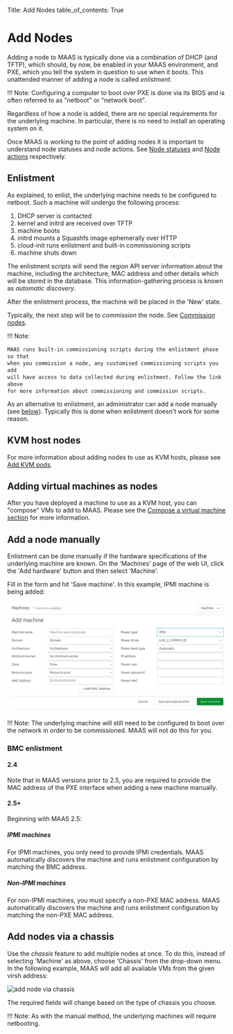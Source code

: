 Title: Add Nodes
table_of_contents: True


# Add Nodes

Adding a node to MAAS is typically done via a combination of DHCP (and TFTP),
which should, by now, be enabled in your MAAS environment, and PXE, which you
tell the system in question to use when it boots. This unattended manner of
adding a node is called *enlistment*.

!!! Note: 
    Configuring a computer to boot over PXE is done via its BIOS and is
    often referred to as "netboot" or "network boot".

Regardless of how a node is added, there are no special requirements for the
underlying machine. In particular, there is no need to install an operating
system on it.

Once MAAS is working to the point of adding nodes it is important to
understand node statuses and node actions. See
[Node statuses][concepts-statuses] and [Node actions][concepts-actions]
respectively.

## Enlistment

As explained, to enlist, the underlying machine needs to be configured to
netboot. Such a machine will undergo the following process:

1. DHCP server is contacted
1. kernel and initrd are received over TFTP
1. machine boots
1. initrd mounts a Squashfs image ephemerally over HTTP
1. cloud-init runs enlistment and built-in commissioning scripts
1. machine shuts down

The enlistment scripts will send the region API server information about the
machine, including the architecture, MAC address and other details which will
be stored in the database. This information-gathering process is known as
*automatic discovery*.

After the enlistment process, the machine will be placed in the 'New' state.

Typically, the next step will be to *commission* the node. See
[Commission nodes][commission-nodes].

!!! Note:

    MAAS runs built-in commissioning scripts during the enlistment phase so that
    when you commission a node, any customised commissioning scripts you add
    will have access to data collected during enlistment. Follow the link above
    for more information about commissioning and commission scripts.


As an alternative to enlistment, an administrator can add a node manually (see
[below][anchor-add-a-node-manually]). Typically this is done when enlistment
doesn't work for some reason.


## KVM host nodes

For more information about adding nodes to use as KVM hosts, please see [Add KVM
pods][kvmhosts].


## Adding virtual machines as nodes

After you have deployed a machine to use as a KVM host, you can "compose" VMs to
add to MAAS. Please see the [Compose a virtual machine section][kvmwebui] for more
information.

## Add a node manually

Enlistment can be done manually if the hardware specifications of the
underlying machine are known. On the 'Machines' page of the web UI, click the
'Add hardware' button and then select 'Machine'.

Fill in the form and hit 'Save machine'. In this example, IPMI machine is
being added:

![add node manually][img__add-node-manually]

!!! Note:
    The underlying machine will still need to be configured to boot over the
    network in order to be commissioned. MAAS will not do this for you.

### BMC enlistment

#### 2.4

Note that in MAAS versions prior to 2.5, you are required to provide the MAC
address of the PXE interface when adding a new machine manually.

#### 2.5+

Beginning with MAAS 2.5:

##### IPMI machines

For IPMI machines, you only need to provide IPMI credentials. MAAS
automatically discovers the machine and runs enlistment configuration by
matching the BMC address.

##### Non-IPMI machines

For non-IPMI machines, you must specify a non-PXE MAC address. MAAS
automatically discovers the machine and runs enlistment configuration by
matching the non-PXE MAC address.


## Add nodes via a chassis

Use the *chassis* feature to add multiple nodes at once. To do this, instead of
selecting 'Machine' as above, choose 'Chassis' from the drop-down menu. In the
following example, MAAS will add all available VMs from the given virsh address:

![add node via chassis][img__add-node-chassis]

The required fields will change based on the type of chassis you choose.

!!! Note:
    As with the manual method, the underlying machines will require netbooting.



<!-- LINKS -->

[kvmwebui]: manage-pods-webui.md#compose-a-machine
[kvmhosts]: manage-pods-webui.md#add-a-kvm-host
[concepts-statuses]: intro-concepts.md#node-statuses
[concepts-actions]: intro-concepts.md#node-actions
[commission-nodes]: nodes-commission.md
[anchor-add-a-node-manually]: #add-a-node-manually
[power-types-example-virsh]: nodes-power-types.md#example:-virsh-(kvm)-power-type
[composable-hardware]: nodes-comp-hw.md

[img__add-node-manually]: ../media/nodes-add__2.5_add-node-manually.png
[img__add-node-chassis]: ../media/nodes-add__2.4_add-node-chassis.png
